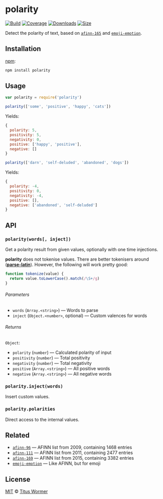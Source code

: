# polarity

[![Build][build-badge]][build]
[![Coverage][coverage-badge]][coverage]
[![Downloads][downloads-badge]][downloads]
[![Size][size-badge]][size]

Detect the polarity of text, based on [`afinn-165`][afinn] and
[`emoji-emotion`][emoji].

## Installation

[npm][]:

```bash
npm install polarity
```

## Usage

```js
var polarity = require('polarity')

polarity(['some', 'positive', 'happy', 'cats'])
```

Yields:

```js
{
  polarity: 5,
  positivity: 5,
  negativity: 0,
  positive: ['happy', 'positive'],
  negative: []
}
```

```js
polarity(['darn', 'self-deluded', 'abandoned', 'dogs'])
```

Yields:

```js
{
  polarity: -4,
  positivity: 0,
  negativity: -4,
  positive: [],
  negative: ['abandoned', 'self-deluded']
}
```

## API

### `polarity(words[, inject])`

Get a polarity result from given values, optionally with one time injections.

**polarity** does not tokenise values.
There are better tokenisers around ([**parse-latin**][latin]).
However, the following will work pretty good:

```js
function tokenize(value) {
  return value.toLowerCase().match(/\S+/g)
}
```

###### Parameters

*   `words` (`Array.<string>`) — Words to parse
*   `inject` (`Object.<number>`, optional) — Custom valences for words

###### Returns

`Object`:

*   `polarity` (`number`) — Calculated polarity of input
*   `positivity` (`number`) — Total positivity
*   `negativity` (`number`) — Total negativity
*   `positive` (`Array.<string>`) — All positive words
*   `negative` (`Array.<string>`) — All negative words

### `polarity.inject(words)`

Insert custom values.

### `polarity.polarities`

Direct access to the internal values.

## Related

*   [`afinn-96`](https://github.com/words/afinn-96)
    — AFINN list from 2009, containing 1468 entries
*   [`afinn-111`](https://github.com/words/afinn-111)
    — AFINN list from 2011, containing 2477 entries
*   [`afinn-169`](https://github.com/words/afinn-169)
    — AFINN list from 2015, containing 3382 entries
*   [`emoji-emotion`](https://github.com/words/emoji-emotion)
    — Like AFINN, but for emoji

## License

[MIT][license] © [Titus Wormer][author]

<!-- Definitions -->

[build-badge]: https://img.shields.io/travis/words/polarity.svg

[build]: https://travis-ci.org/words/polarity

[coverage-badge]: https://img.shields.io/codecov/c/github/words/polarity.svg

[coverage]: https://codecov.io/github/words/polarity

[downloads-badge]: https://img.shields.io/npm/dm/polarity.svg

[downloads]: https://www.npmjs.com/package/polarity

[size-badge]: https://img.shields.io/bundlephobia/minzip/polarity.svg

[size]: https://bundlephobia.com/result?p=polarity

[npm]: https://docs.npmjs.com/cli/install

[license]: license

[author]: https://wooorm.com

[afinn]: https://github.com/words/afinn-165

[emoji]: https://github.com/words/emoji-emotion

[latin]: https://github.com/wooorm/parse-latin
